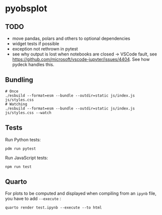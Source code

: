 # pyobsplot


## TODO

- move pandas, polars and others to optional dependencies
- widget tests if possible
- exception not rethrown in pytest
- see why output is lost when notebooks are closed -> VSCode fault, see https://github.com/microsoft/vscode-jupyter/issues/4404. See how pydeck handles this.


## Bundling

```shell
# Once
./esbuild --format=esm --bundle --outdir=static js/index.js js/styles.css
# Watching
./esbuild --format=esm --bundle --outdir=static js/index.js js/styles.css --watch
```

## Tests

Run Python tests:

```shell
pdm run pytest
```

Run JavaScript tests:

```shell
npm run test
```

## Quarto

For plots to be computed and displayed when compiling from an `ipynb` file, you have to add `--execute` :

```shell
quarto render test.ipynb --execute --to html
```